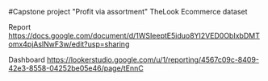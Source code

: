 #Capstone project
"Profit via assortment"
TheLook Ecommerce dataset


Report
https://docs.google.com/document/d/1WSIeeptE5iduo8YI2VED0ObIxbDMTomx4pjAslNwF3w/edit?usp=sharing

Dashboard
https://lookerstudio.google.com/u/1/reporting/4567c09c-8409-42e3-8558-04252be05e46/page/tEnnC
